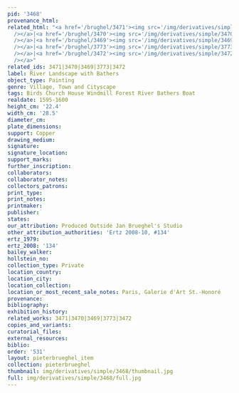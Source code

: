 ```yaml
---
pid: '3468'
provenance_html: 
related_html: "<a href='/brughel/3471'><img src='/img/derivatives/simple/3471/thumbnail.jpg'
  /></a>|<a href='/brughel/3470'><img src='/img/derivatives/simple/3470/thumbnail.jpg'
  /></a>|<a href='/brughel/3469'><img src='/img/derivatives/simple/3469/thumbnail.jpg'
  /></a>|<a href='/brughel/3773'><img src='/img/derivatives/simple/3773/thumbnail.jpg'
  /></a>|<a href='/brughel/3472'><img src='/img/derivatives/simple/3472/thumbnail.jpg'
  /></a>"
related_ids: 3471|3470|3469|3773|3472
label: River Landscape with Bathers
object_type: Painting
genre: Village, Town and Cityscape
tags: Birds Church House Windmill Forest River Bathers Boat
realdate: 1595-1600
height_cm: '22.4'
width_cm: '28.5'
diameter_cm: 
plate_dimensions: 
support: Copper
drawing_medium: 
signature: 
signature_location: 
support_marks: 
further_inscription: 
collaborators: 
collaborator_notes: 
collectors_patrons: 
print_type: 
print_notes: 
printmaker: 
publisher: 
states: 
our_attribution: Produced Outside Jan Brueghel's Studio
other_attribution_authorities: 'Ertz 2008-10, #134'
ertz_1979: 
ertz_2008: '134'
bailey_walker: 
hollstein_no: 
collection_type: Private
location_country: 
location_city: 
location_collection: 
location_or_most_recent_sale_notes: Paris, Galerie d'Art St.-Honoré
provenance: 
bibliography: 
exhibition_history: 
related_works: 3471|3470|3469|3773|3472
copies_and_variants: 
curatorial_files: 
external_resources: 
biblio: 
order: '531'
layout: pieterbrueghel_item
collection: pieterbrueghel
thumbnail: img/derivatives/simple/3468/thumbnail.jpg
full: img/derivatives/simple/3468/full.jpg
---
```

